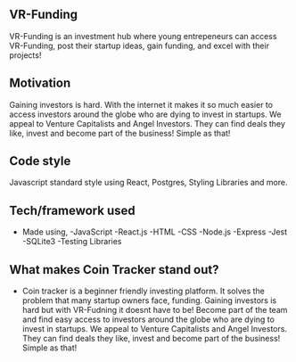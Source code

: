 ## VR-Funding
VR-Funding is an investment hub where young entrepeneurs can access VR-Funding, post their startup ideas, gain funding, and excel with their projects!

## Motivation
Gaining investors is hard. With the internet it makes it so much easier to access investors around the globe who are dying to invest in startups. We appeal to Venture Capitalists and Angel Investors. They can find deals they like, invest and become part of the business! Simple as that!

## Code style
Javascript standard style using React, Postgres, Styling Libraries and more.

## Tech/framework used
- Made using,
-JavaScript
-React.js
-HTML
-CSS
-Node.js
-Express
-Jest
-SQLite3
-Testing Libraries


## What makes Coin Tracker stand out?
- Coin tracker is a beginner friendly investing platform. It solves the problem that many startup owners face, funding. Gaining investors is hard but with VR-Fudning it doesnt have to be! Become part of the team and find easy access to investors around the globe who are dying to invest in startups. We appeal to Venture Capitalists and Angel Investors. They can find deals they like, invest and become part of the business! Simple as that!
